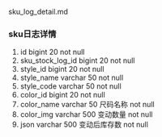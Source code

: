 sku_log_detail.md

### sku日志详情

1. id	bigint	20 not null
2. sku_stock_log_id	bigint	20 not null	
3. style_id	bigint	20	not null
4. style_name	varchar	50	not null
5. style_code	varchar	50	not null
6. color_id	bigint	20	not null
7. color_name	varchar	50	尺码名称	not null		
8. color_img	varchar	500	变动数量	not null	
9. json	varchar	500	变动后库存数 not null